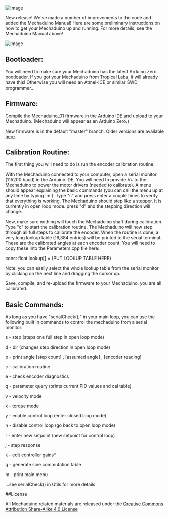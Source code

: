 ![image](images/header.PNG)

New release!  We've made a number of improvements to the code and added the Mechaduino Manual!
Here are some preliminary instructions on how to get your Mechaduino up and running.  For more details, see the Mechaduino Manual above!

![image](images/example1.gif)

## Bootloader:
You will need to make sure your Mechaduino has the latest Arduino Zero bootloader.  If you got your Mechaduino from Tropical Labs, it will already have this! Otherwise you will need an Atmel-ICE or similar SWD programmer...

## Firmware:

Compile the Mechaduino_01 firmware in the Arduino IDE and upload to your Mechaduino.  (Mechaduino will appear as an Arduino Zero.)  

New firmware is in the default "master" branch. Older versions are available [here](https://github.com/jcchurch13/Mechaduino-Firmware/releases). 


## Calibration Routine:

The first thing you will need to do is run the encoder calibration routine.

With the Mechaduino connected to your computer, open a serial monitor (115200 baud) in the Arduino IDE.  You will need to provide V+ to the Mechaduino to power the motor drivers (needed to calibrate).  A menu should appear explaining the basic commands (you can call the menu up at any time by typing 'm').  Type "s" and press enter a couple times to verify that everything is working.  The Mechaduino should step like a stepper.  It is currently in open loop mode.  press "d" and the stepping direction will change.  

Now, make sure nothing will touch the Mechaduino shaft during calibration. Type "c"  to start the calibration routine.  The Mechaduino will now step through all full steps to calibrate the encoder.   When the routine is done, a very long lookup table (16,384 entries) will be printed to the serial terminal.  These are the calibrated angles at each encoder count.  You will need to copy these into the Parameters.cpp file here:

const float lookup[] = {PUT LOOKUP TABLE HERE}

Note: you can easily select the whole lookup table from the serial monitor by clicking on the next line and dragging the cursor up.

Save, compile, and re-upload the firmware to your Mechaduino.  you are all calibrated.

## Basic Commands:

As long as you have "serialCheck();" in your main loop, you can use the following built in commands to control the mechaduino from a serial monitor:

  
s - step (steps one full step in open loop mode)

d - dir (changes step direction in open loop mode)

p - print angle [step count] , [assumed angle] , [encoder reading]

c - calibration routine

e - check encoder diagnostics

q - parameter query (prints current PID values and cal table)


v - velocity mode

x - torque mode

y - enable control loop (enter closed loop mode)

n - disable control loop (go back to open loop mode)

r - enter new setpoint (new setpoint for control loop)

j - step response

k - edit controller gains*

g - generate sine commutation table

m - print main menu

  ...see serialCheck() in Utils for more details
 


##License

All Mechaduino related materials are released under the
[Creative Commons Attribution Share-Alike 4.0 License](https://creativecommons.org/licenses/by-sa/4.0/)
